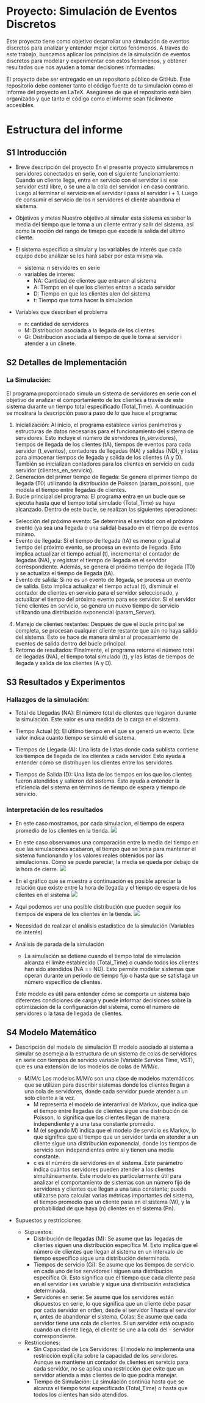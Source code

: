 # Proyecto: Simulación de Eventos Discretos

Este proyecto tiene como objetivo desarrollar una simulación de eventos discretos para analizar y entender mejor ciertos fenómenos. A través de este trabajo, buscamos aplicar los principios de la simulación de eventos discretos para modelar y experimentar con estos fenómenos, y obtener resultados que nos ayuden a tomar decisiones informadas.

El proyecto debe ser entregado en un repositorio público de GitHub. Este repositorio debe contener tanto el código fuente de tu simulación como el informe del proyecto en LaTeX. Asegúrese de que el repositorio esté bien organizado y que tanto el código como el informe sean fácilmente accesibles.

# Estructura del informe

## S1 Introducción

- Breve descripción del proyecto
    En el presente proyecto simularemos n servidores conectados en serie, con el siguiente funcionamiento:
    Cuando un cliente llega, entra en servicio con el servidor i si ese servidor está libre, o se une a la cola del servidor i en caso contrario. Luego al terminar el servicio en el servidor i pasa al servidor i + 1. Luego de consumir el servicio de los n servidores el cliente abandona el sisitema.

- Objetivos y metas
    Nuestro objetivo al simular esta sistema es saber la media del tiempo que le toma a un cliente entrar y salir del sistema, así como la noción del rango de timepo que excede la salida del último cliente.

- El sistema específico a simular y las variables de interés que cada equipo debe analizar se les hará saber por esta misma vía.
    - sistema: n servidores en serie
    - variables de interes: 
        - NA: Cantidad de clientes que entraron al sistema
        - A: Tiempo en el que los clientes entran a acada servidor
        - D: Tiempo en que los clientes alen del sistema
        - t: Tiempo que toma hacer la simulacion

- Variables que describen el problema
    - n: cantidad de servidores
    - M: Distribucion asociada a la llegada de los clientes
    - Gi: Distribucion asociada al tiempo de que le toma al servidor i atender a un clinete.
    

## S2 Detalles de Implementación

### La Simulación:
El programa proporcionado simula un sistema de servidores en serie con el objetivo de analizar el comportamiento de los clientes a través de este sistema durante un tiempo total especificado (Total_Time). A continuación se mostrará la descripción paso a paso de lo que hace el programa:

1. Inicialización: Al inicio, el programa establece varios parámetros y estructuras de datos necesarias para el funcionamiento del sistema de servidores. Esto incluye el número de servidores (n_servidores), tiempos de llegada de los clientes (tA), tiempos de eventos para cada servidor (t_eventos), contadores de llegadas (NA) y salidas (ND), y listas para almacenar tiempos de llegada y salida de los clientes (A y D). También se inicializan contadores para los clientes en servicio en cada servidor (clientes_en_servicio).
2. Generación del primer tiempo de llegada: Se genera el primer tiempo de llegada (T0) utilizando la distribución de Poisson (param_poisson), que modela el tiempo entre llegadas de clientes.
3. Bucle principal del programa: El programa entra en un bucle que se ejecuta hasta que el tiempo total simulado (Total_Time) se haya alcanzado. Dentro de este bucle, se realizan las siguientes operaciones:
- Selección del próximo evento: Se determina el servidor con el próximo evento (ya sea una llegada o una salida) basado en el tiempo de eventos mínimo.
- Evento de llegada: Si el tiempo de llegada (tA) es menor o igual al tiempo del próximo evento, se procesa un evento de llegada. Esto implica actualizar el tiempo actual (t), incrementar el contador de llegadas (NA), y registrar el tiempo de llegada en el servidor correspondiente. Además, se genera el próximo tiempo de llegada (T0) y se actualiza el tiempo de llegada (tA).
- Evento de salida: Si no es un evento de llegada, se procesa un evento de salida. Esto implica actualizar el tiempo actual (t), disminuir el contador de clientes en servicio para el servidor seleccionado, y actualizar el tiempo del próximo evento para ese servidor. Si el servidor tiene clientes en servicio, se genera un nuevo tiempo de servicio utilizando una distribución exponencial (param_Server).
4. Manejo de clientes restantes: Después de que el bucle principal se completa, se procesan cualquier cliente restante que aún no haya salido del sistema. Esto se hace de manera similar al procesamiento de eventos de salida dentro del bucle principal.
5. Retorno de resultados: Finalmente, el programa retorna el número total de llegadas (NA), el tiempo total simulado (t), y las listas de tiempos de llegada y salida de los clientes (A y D).

## S3 Resultados y Experimentos

### Hallazgos de la simulación:

- Total de Llegadas (NA): El número total de clientes que llegaron durante la simulación. Este valor es una medida de la carga en el sistema.

- Tiempo Actual (t): El último tiempo en el que se generó un evento. Este valor indica cuánto tiempo se simuló el sistema.

- Tiempos de Llegada (A): Una lista de listas donde cada sublista contiene los tiempos de llegada de los clientes a cada servidor. Esto ayuda a entender cómo se distribuyen los clientes entre los servidores.

- Tiempos de Salida (D): Una lista de los tiempos en los que los clientes fueron atendidos y salieron del sistema. Esto ayuda a entender la eficiencia del sistema en términos de tiempo de espera y tiempo de servicio.

### Interpretación de los resultados
- En este caso mostramos, por cada simulacion, el tiempo de espera promedio de los clientes en la tienda.
![](.\informe\mi_grafica.png)
- En este caso observamos una comparación entre la media del tiempo en que las simulaciones acabaron, el tiempo que se tenia para mantener el sistema funcionando y los valores reales obtenidos por las simulaciones. Como se puede pareciar, la media se queda por debajo de la hora de cierre.
![](.\informe\mi_grafica2.png)
- En el gráfico que se muestra a continuación es posible apreciar la relación que existe entre la hora de llegada y el tiempo de espera de los clientes en el sistema
![](.\informe\mi_grafica3.png)
- Aqui podemos ver una posible distribución que pueden seguir los tiempos de espera de los clientes en la tienda.
![](.\informe\mi_grafica4.png)

- Necesidad de realizar el análisis estadístico de la simulación (Variables de interés)
- Análisis de parada de la simulación
    - La simulación se detiene cuando el tiempo total de simulación alcanza el límite establecido (Total_Time) o cuando todos los clientes han sido atendidos (NA == ND). Esto permite modelar sistemas que operan durante un período de tiempo fijo o hasta que se satisfaga un número específico de clientes.

    Este modelo es útil para entender cómo se comporta un sistema bajo diferentes condiciones de carga y puede informar decisiones sobre la optimización de la  configuración del sistema, como el número de servidores o la tasa de llegada de clientes.

## S4 Modelo Matemático

- Descripción del modelo de simulación
    El modelo asociado al sistema a simular se asemeja a la estructura de un sistema de colas de servidores en serie con tiempos de servicio variable (Variable Service Time, VST), que es una extensión de los modelos de colas de M/M/c.

    - M/M/c 
        Los modelos M/M/c son una clase de modelos matemáticos que se utilizan para describir sistemas donde los clientes llegan a una cola de servidores, donde    cada servidor puede atender a un solo cliente a la vez.
        - M representa el modelo de interarrival de Markov, que indica que el tiempo entre llegadas de clientes sigue una distribución de Poisson, lo significa que los clientes llegan de manera independiente y a una tasa constante promedio.
        - M (el segundo M) indica que el modelo de servicio es Markov, lo que significa que el tiempo que un servidor tarda en atender a un cliente sigue una distribución exponencial, donde los tiempos de servicio son independientes entre sí y tienen una media constante.
        - c es el número de servidores en el sistema. Este parámetro indica cuántos servidores pueden atender a los clientes simultáneamente.
        Este modelo es particularmente útil para analizar el comportamiento de sistemas con un número fijo de servidores y clientes que llegan a una tasa constante; puede utilizarse para calcular varias métricas importantes del sistema, el tiempo promedio que un cliente pasa en el sistema (W), y la probabilidad de que haya (n) clientes en el sistema (Pn).

- Supuestos y restricciones
    - Supuestos:
        - Distribución de llegadas (M): Se asume que las llegadas de clientes siguen una distribución específica M. Esto implica que el número de clientes que llegan al  sistema en un intervalo de tiempo específico sigue una distribución determinada.
        - Tiempos de servicio (Gi): Se asume que los tiempos de servicio en cada uno de los servidores i siguen una distribución específica Gi. Esto significa que    el     tiempo que cada cliente pasa en el servidor i es variable y sigue una distribución estadística determinada.
        - Servidores en serie: Se asume que los servidores están dispuestos en serie, lo que significa que un cliente debe pasar por cada servidor en orden, desde    el     servidor 1 hasta el servidor n, antes de abandonar el sistema.
        Colas: Se asume que cada servidor tiene una cola de clientes. Si un servidor está ocupado cuando un cliente llega, el cliente se une a la cola del  - servidor     correspondiente.
    - Restricciones:
        - Sin Capacidad de Los Servidores: El modelo no implementa una restricción explícita sobre la capacidad de los servidores. Aunque se mantiene un contador de      clientes en servicio para cada servidor, no se aplica una restricción que evite que un servidor atienda a más clientes de lo que podría manejar.
        - Tiempo de Simulación: La simulación continúa hasta que se alcanza el tiempo total especificado (Total_Time) o hasta que todos los clientes han sido atendidos.
    